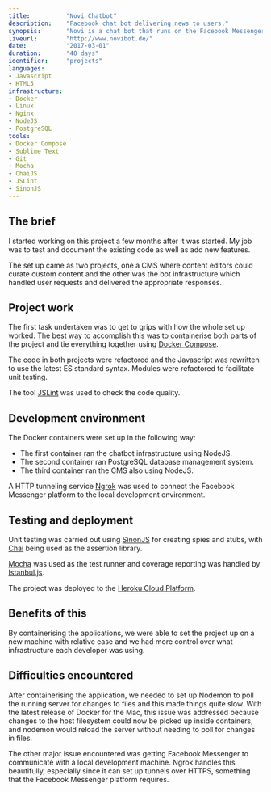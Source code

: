 ```yaml
---
title: 			"Novi Chatbot"
description:	"Facebook chat bot delivering news to users."
synopsis:		"Novi is a chat bot that runs on the Facebook Messenger platform and delivers news content to its users on request or at scheduled daily intervals."
liveurl:		"http://www.novibot.de/"
date:			"2017-03-01"
duration:		"40 days"
identifier:		"projects"
languages: 		
- Javascript
- HTML5
infrastructure: 
- Docker
- Linux
- Nginx
- NodeJS
- PostgreSQL
tools:
- Docker Compose
- Sublime Text
- Git
- Mocha
- ChaiJS
- JSLint
- SinonJS
---
```


## The brief
I started working on this project a few months after it was started. My job was to test and document the existing code as well as add new features.

The set up came as two projects, one a CMS where content editors could curate custom content and the other was the bot infrastructure which handled user requests and delivered the appropriate responses.

## Project work
The first task undertaken was to get to grips with how the whole set up worked. The best way to accomplish this was to containerise both parts of the project and tie everything together using [Docker Compose](https://docs.docker.com/compose/).

The code in both projects were refactored and the Javascript was rewritten to use the latest ES standard syntax. Modules were refactored to facilitate unit testing.

The tool [JSLint](http://www.jslint.com/) was used to check the code quality.

## Development environment
The Docker containers were set up in the following way:

- The first container ran the chatbot infrastructure using NodeJS.
- The second container ran PostgreSQL database management system.
- The third container ran the CMS also using NodeJS.

A HTTP tunneling service [Ngrok](https://ngrok.com/) was used to connect the Facebook Messenger platform to the local development environment.

## Testing and deployment 
Unit testing was carried out using [SinonJS](http://sinonjs.org/) for creating spies and stubs, with [Chai](http://chaijs.com/) being used as the assertion library. 

[Mocha](https://mochajs.org/) was used as the test runner and coverage reporting was handled by [Istanbul.js](https://istanbul.js.org/).

The project was deployed to the [Heroku Cloud Platform](https://www.heroku.com/).

## Benefits of this
By containerising the applications, we were able to set the project up on a new machine with relative ease and we had more control over what infrastructure each developer was using.

## Difficulties encountered
After containerising the application, we needed to set up Nodemon to poll the running server for changes to files and this made things quite slow. With the latest release of Docker for the Mac, this issue was addressed because changes to the host filesystem could now be picked up inside containers, and nodemon would reload the server without needing to poll for changes in files.

The other major issue encountered was getting Facebook Messenger to communicate with a local development machine. Ngrok handles this beautifully, especially since it can set up tunnels over HTTPS, something that the Facebook Messenger platform requires.
